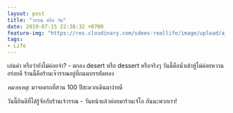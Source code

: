 ```yaml
---
layout: post
title: "วรรณ หรือ วัน"
date: 2019-07-15 22:38:32 +0700
feature-img: "https://res.cloudinary.com/sdees-reallife/image/upload/a_0/v1563280628/IMG_8474.jpg"
tags:
- Life
---
```

เล่นคำ หรือว่ายังไม่ค่อยจำ? - ตกลง desert หรือ dessert หรือจริงๆ วันนี้คือน้ำเต้าหู้ไม่ค่อยหวานอร่อยดี ร้านนี้คือร้านเจ๊วรรณอยู่ที่ถนนบรรทัดทอง

*หมายเหตุ*: มาจอดรถที่สวน 100 ปีสะดวกเดินมาง่ายดี

<i class="fa fa-child" style="color:plum"></i>

วันนี้ยินดีที่ได้รู้จักกับร้านเจ้วรรณ - วันหน้าแล้วค่อยมาร้านเจ้โอ กันนะพวกเรา!
